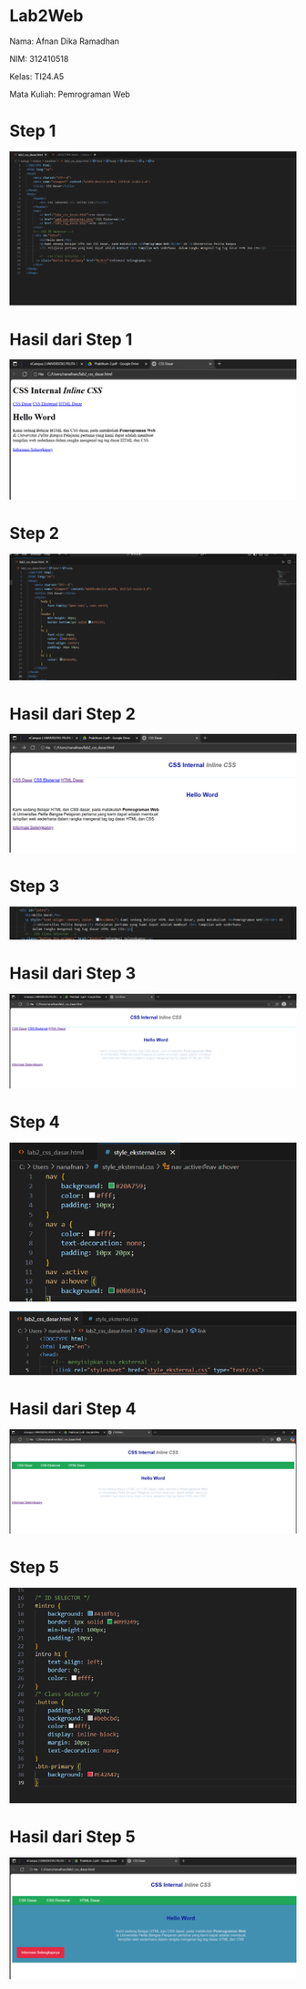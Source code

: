 # Lab2Web

Nama: Afnan Dika Ramadhan

NIM: 312410518

Kelas: TI24.A5

Mata Kuliah: Pemrograman Web

# Step 1

![foto](https://github.com/nanafnan09/Pratikum-Pict/blob/d2b7a5551f9a31c877da66f3285facb66d1bfabb/code1.png)

# Hasil dari Step 1

![foto](https://github.com/nanafnan09/Pratikum-Pict/blob/d2b7a5551f9a31c877da66f3285facb66d1bfabb/1.png)

# Step 2

![foto](https://github.com/nanafnan09/Pratikum-Pict/blob/d2b7a5551f9a31c877da66f3285facb66d1bfabb/after%20code%201.png)

# Hasil dari Step 2

![foto](https://github.com/nanafnan09/Pratikum-Pict/blob/d2b7a5551f9a31c877da66f3285facb66d1bfabb/after%201.png)

# Step 3

![foto](https://github.com/nanafnan09/Pratikum-Pict/blob/d2b7a5551f9a31c877da66f3285facb66d1bfabb/2.png)

# Hasil dari Step 3

![foto](https://github.com/nanafnan09/Pratikum-Pict/blob/d2b7a5551f9a31c877da66f3285facb66d1bfabb/after%202.png)

# Step 4

![foto](https://github.com/nanafnan09/Pratikum-Pict/blob/d2b7a5551f9a31c877da66f3285facb66d1bfabb/css.png)

![foto](https://github.com/nanafnan09/Pratikum-Pict/blob/d2b7a5551f9a31c877da66f3285facb66d1bfabb/after%20code%203.png)

# Hasil dari Step 4

![foto](https://github.com/nanafnan09/Pratikum-Pict/blob/d2b7a5551f9a31c877da66f3285facb66d1bfabb/after%203.png)

# Step 5

![foto](https://github.com/nanafnan09/Pratikum-Pict/blob/d2b7a5551f9a31c877da66f3285facb66d1bfabb/css%201.png)

# Hasil dari Step 5

![foto](https://github.com/nanafnan09/Pratikum-Pict/blob/d2b7a5551f9a31c877da66f3285facb66d1bfabb/after%204.png)





